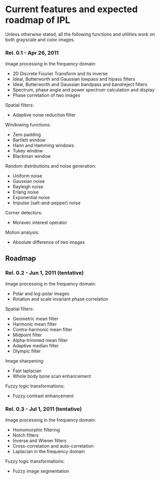 # Current features and expected roadmap of IPL #

Unless otherwise stated, all the following functions and utilities work on both grayscale and color images.

### Rel. 0.1 - Apr 26, 2011 ###

Image processing in the frequency domain:
  * 2D Discrete Fourier Transform and its inverse
  * Ideal, Butterworth and Gaussian lowpass and hipass filters
  * Ideal, Butterworth and Gaussian bandpass and bandreject filters
  * Spectrum, phase angle and power spectrum calculation and display
  * Phase correlation of two images

Spatial filters:
  * Adaptive noise reduction filter

Windowing functions:
  * Zero padding
  * Bartlett window
  * Hann and Hamming windows
  * Tukey window
  * Blackman window

Random distributions and noise generation:
  * Uniform noise
  * Gaussian noise
  * Rayleigh noise
  * Erlang noise
  * Exponential noise
  * Impulse (salt-and-pepper) noise

Corner detectors:
  * Moravec interest operator

Motion analysis:
  * Absolute difference of two images


## Roadmap ##

### Rel. 0.2 - Jun 1, 2011 (tentative) ###

Image processing in the frequency domain:
  * Polar and log-polar images
  * Rotation and scale invariant phase correlation

Spatial filters:
  * Geometric mean filter
  * Harmonic mean filter
  * Contra-harmonic mean filter
  * Midpoint filter
  * Alpha-trimmed mean filter
  * Adaptive median filter
  * Olympic filter

Image sharpening:
  * Fast laplacian
  * Whole body bone scan enhancement

Fuzzy logic transformations:
  * Fuzzy contrast enhancement

### Rel. 0.3 - Jul 1, 2011 (tentative) ###

Image processing in the frequency domain:
  * Homomorphic filtering
  * Notch filters
  * Inverse and Wiener filters
  * Cross-correlation and auto-correlation
  * Laplacian in the frequency domain

Fuzzy logic transformations:
  * Fuzzy image segmentation